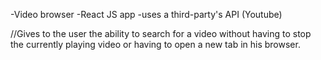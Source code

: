 -Video browser
-React JS app
-uses a third-party's API (Youtube)

//Gives to the user the ability to search for a video without having to stop the currently playing video or having to open a new tab in his browser.